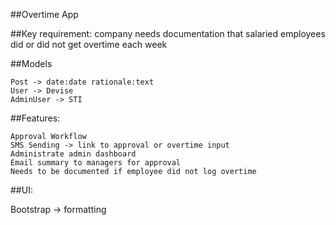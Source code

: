 ##Overtime App

##Key requirement: company needs documentation that salaried employees did or did not get overtime each week

##Models

    Post -> date:date rationale:text
    User -> Devise
    AdminUser -> STI

##Features:

    Approval Workflow
    SMS Sending -> link to approval or overtime input
    Administrate admin dashboard
    Email summary to managers for approval
    Needs to be documented if employee did not log overtime

##UI:

Bootstrap -> formatting